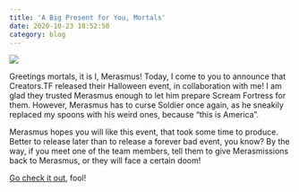 ```yaml
---
title: 'A Big Present for You, Mortals'
date: 2020-10-23 18:52:50
category: blog
---
```


<a class="no-anim-underline" href="{{site.url}}/barbocabarto" target="_blank"><img src="{{site.url}}/cdn/assets/images/blogposts/76/hwn2020_announce.jpg" /></a>

<p>Greetings mortals, it is I, Merasmus! Today, I come to you to announce that Creators.TF released their Halloween event, in collaboration with me! I am glad they trusted Merasmus enough to let him prepare Scream Fortress for them. However, Merasmus has to curse Soldier once again, as he sneakily replaced my spoons with his weird ones, because “this is America”.</p>

<p>Merasmus hopes you will like this event, that took some time to produce. Better to release later than to release a forever bad event, you know? By the way, if you meet one of the team members, tell them to give Merasmissions back to Merasmus, or they will face a certain doom!</p>

<a href="{{site.url}}/barbocabarto" target="_blank">Go check it out</a>, fool!
